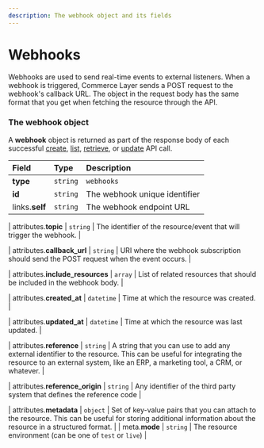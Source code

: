 ```yaml
---
description: The webhook object and its fields
---
```


# Webhooks

Webhooks are used to send real-time events to external listeners.
When a webhook is triggered, Commerce Layer sends a POST request to the webhook's callback URL.
The object in the request body has the same format that you get when fetching the resource through the API.


### The webhook object

A **webhook** object is returned as part of the response body of each successful
[create](https://docs.commercelayer.io/api/resources/webhooks/create_webhook),
[list](https://docs.commercelayer.io/api/resources/webhooks/list_webhooks),
[retrieve](https://docs.commercelayer.io/api/resources/webhooks/retrieve_webhook),
or [update](https://docs.commercelayer.io/api/resources/webhooks/update_webhook) API call.

| Field | Type | Description |
| :--- | :--- | :--- |
| **type** | `string` | `webhooks` |
| **id** | `string` | The webhook unique identifier |
| links.**self** | `string` | The webhook endpoint URL |

| attributes.**topic** | `string` | The identifier of the resource/event that will trigger the webhook. |

| attributes.**callback_url** | `string` | URI where the webhook subscription should send the POST request when the event occurs. |

| attributes.**include_resources** | `array` | List of related resources that should be included in the webhook body. |

| attributes.**created_at** | `datetime` | Time at which the resource was created. |

| attributes.**updated_at** | `datetime` | Time at which the resource was last updated. |

| attributes.**reference** | `string` | A string that you can use to add any external identifier to the resource. This can be useful for integrating the resource to an external system, like an ERP, a marketing tool, a CRM, or whatever. |

| attributes.**reference_origin** | `string` | Any identifier of the third party system that defines the reference code |

| attributes.**metadata** | `object` | Set of key-value pairs that you can attach to the resource. This can be useful for storing additional information about the resource in a structured format. |
| meta.**mode** | `string` | The resource environment \(can be one of `test` or `live`\) |
